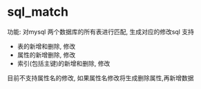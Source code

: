 # sql_match

功能: 对mysql 两个数据库的所有表进行匹配, 生成对应的修改sql
支持

- 表的新增和删除, 修改
- 属性的新增删除, 修改
- 索引(包括主键)的新增和删除, 修改

目前不支持属性名的修改, 如果属性名修改将生成删除属性,再新增数据

